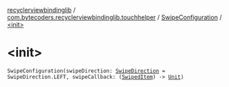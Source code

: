 [recyclerviewbindinglib](../../index.md) / [com.bytecoders.recyclerviewbindinglib.touchhelper](../index.md) / [SwipeConfiguration](index.md) / [&lt;init&gt;](./-init-.md)

# &lt;init&gt;

`SwipeConfiguration(swipeDirection: `[`SwipeDirection`](../-swipe-direction/index.md)` = SwipeDirection.LEFT, swipeCallback: (`[`SwipedItem`](../-swiped-item/index.md)`) -> `[`Unit`](https://kotlinlang.org/api/latest/jvm/stdlib/kotlin/-unit/index.html)`)`